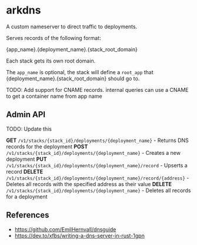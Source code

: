 # arkdns

A custom nameserver to direct traffic to deployments.

Serves records of the following format:

{app_name}.{deployment_name}.{stack_root_domain}

Each stack gets its own root domain.

The `app_name` is optional, the stack will define a `root_app` that {deployment_name}.{stack_root_domain} should go to.

TODO: Add support for CNAME records. internal queries can use a CNAME to get a container name from app name

## Admin API

TODO: Update this

**GET** `/v1/stacks/{stack_id}/deployments/{deployment_name}` - Returns DNS records for the deployment
**POST** `/v1/stacks/{stack_id}/deployments/{deployment_name}` - Creates a new deployment
**PUT** `/v1/stacks/{stack_id}/deployments/{deployment_name}/record` - Upserts a record
**DELETE** `/v1/stacks/{stack_id}/deployments/{deployment_name}/record/{address}` - Deletes all records with the specified address as their value
**DELETE** `/v1/stacks/{stack_id}/deployments/{deployment_name}` - Deletes all records for a deployment

## References

- https://github.com/EmilHernvall/dnsguide
- https://dev.to/xfbs/writing-a-dns-server-in-rust-1gpn
